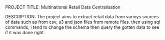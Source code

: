 PROJECT TITLE: Multinational Retail Data Centralisation  

DESCRIPTION: 
    The project aims to extract retail data from varioys sources of data such as from csv, s3 and json files from remote files. then using sql commands, i tend to change the schema then query the gotten data to see if it was done right.
